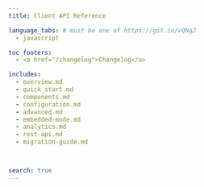 ```yaml
---
title: Client API Reference

language_tabs: # must be one of https://git.io/vQNgJ
  - javascript

toc_footers:
  - <a href="/changelog">Changelog</a>

includes:
  - overview.md
  - quick_start.md
  - components.md
  - configuration.md
  - advanced.md
  - embedded-mode.md
  - analytics.md
  - rest-api.md
  - migration-guide.md



search: true
---
```

